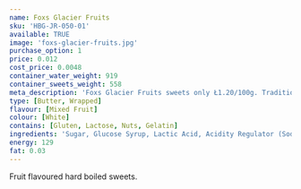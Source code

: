 ```yaml
---
name: Foxs Glacier Fruits
sku: 'HBG-JR-050-01'
available: TRUE
image: 'foxs-glacier-fruits.jpg'
purchase_option: 1
price: 0.012
cost_price: 0.0048
container_water_weight: 919
container_sweets_weight: 558
meta_description: 'Foxs Glacier Fruits sweets only Ł1.20/100g. Traditional sweets and more at Humbugs Confectionery Store. Specialists in satisfying your sweet tooth!'
type: [Butter, Wrapped]
flavour: [Mixed Fruit]
colour: [White]
contains: [Gluten, Lactose, Nuts, Gelatin]
ingredients: 'Sugar, Glucose Syrup, Lactic Acid, Acidity Regulator (Sodium Lactate), Natural Flavourings, Concentrated Fruit Juices (Orange 0.09%, Lime 0.07%, Lemon 0.6%, Strawberry 0.7%, Blackcurrant 0.06%, Raspberry 0.07%), Natural Colours (Anthocyanin, Chlorophyllin, Carotene, Curcumin, Vitamin C Contains Sulphites).No artificial colours or flavours.'
energy: 129
fat: 0.03
---
```

Fruit flavoured hard boiled sweets.